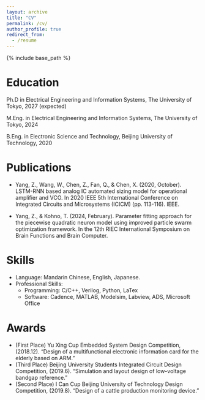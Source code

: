 ```yaml
---
layout: archive
title: "CV"
permalink: /cv/
author_profile: true
redirect_from:
  - /resume
---
```


{% include base_path %}

Education
======
Ph.D in Electrical Engineering and Information Systems, The University of Tokyo, 2027 (expected)

M.Eng. in Electrical Engineering and Information Systems, The University of Tokyo, 2024

B.Eng. in Electronic Science and Technology, Beijing University of Technology, 2020

Publications
======

* Yang, Z., Wang, W., Chen, Z., Fan, Q., & Chen, X. (2020, October). LSTM-RNN based analog IC automated sizing model for operational amplifier and VCO. In 2020 IEEE 5th International Conference on Integrated Circuits and Microsystems (ICICM) (pp. 113-116). IEEE.

* Yang, Z., & Kohno, T. (2024, February). Parameter fitting approach for the piecewise quadratic neuron model using improved particle swarm optimization framework. In the 12th RIEC International Symposium on Brain Functions and Brain Computer.

Skills
======
* Language: Mandarin Chinese, English, Japanese.
* Professional Skills:
  * Programming: C/C++, Verilog, Python, LaTex
  * Software: Cadence, MATLAB, Modelsim, Labview, ADS, Microsoft Office

Awards
======
* (First Place) Yu Xing Cup Embedded System Design Competition, (2018.12). 
“Design of a multifunctional electronic information card for the elderly based on ARM.”
* (Third Place) Beijing University Students Integrated Circuit Design Competition, (2019.6). 
“Simulation and layout design of low-voltage bandgap reference.”
* (Second Place) I Can Cup Beijing University of Technology Design Competition, (2019.8). 
“Design of a cattle production monitoring device.”
